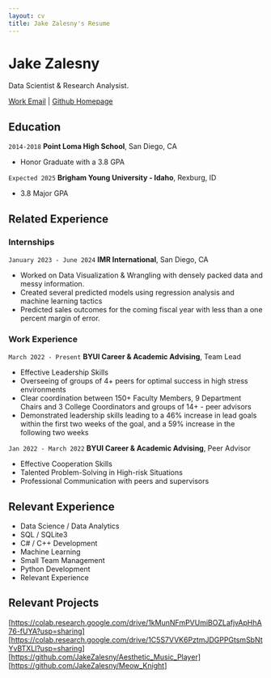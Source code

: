 ```yaml
---
layout: cv
title: Jake Zalesny's Resume
---
```

# Jake Zalesny
Data Scientist & Research Analysist. 

<div id="webaddress">
<a href="zal18001@byui.edu">Work Email</a>
| <a href="https://github.com/JakeZalesny">Github Homepage</a>
</div>

<!-- https://www.monique.tech/the-art-of-markdown -->


## Education

`2014-2018`
__Point Loma High School__, San Diego, CA

- Honor Graduate with a 3.8 GPA

`Expected 2025`
__Brigham Young University - Idaho__, Rexburg, ID

- 3.8 Major GPA


## Related Experience

### Internships

`January 2023 - June 2024`
__IMR International__, San Diego, CA

- Worked on Data Visualization & Wrangling with densely packed data and messy information. 
- Created several predicted models using regression analysis and machine learning tactics
- Predicted sales outcomes for the coming fiscal year with less than a one percent margin of error. 

### Work Experience

`March 2022 - Present`
__BYUI Career & Academic Advising__, Team Lead

- Effective Leadership Skills
- Overseeing of groups of 4+ peers for optimal success in high stress environments
- Clear coordination between 150+ Faculty Members, 9 Department Chairs and 3 College Coordinators and groups of 14+ - peer advisors
- Demonstrated leadership skills leading to a 46% increase in lead goals within the first two weeks of the goal, and a 59% increase in the following two weeks

`Jan 2022 - March 2022`
__BYUI Career & Academic Advising__, Peer Advisor

- Effective Cooperation Skills
- Talented Problem-Solving in High-risk Situations
- Professional Communication with peers and supervisors

## Relevant Experience
- Data Science / Data Analytics
- SQL / SQLite3
- C# / C++ Development
- Machine Learning
- Small Team Management
- Python Development
- Relevant Experience


## Relevant Projects
[https://colab.research.google.com/drive/1kMunNFmPVUmiBOZLafjvApHhA76-fUYA?usp=sharing]
[https://colab.research.google.com/drive/1C5S7VVK6PztmJDGPPGtsmSbNtYvBTXLl?usp=sharing]
[https://github.com/JakeZalesny/Aesthetic_Music_Player]
[https://github.com/JakeZalesny/Meow_Knight]



<!-- ### Footer

Last updated: May 2013 -->


